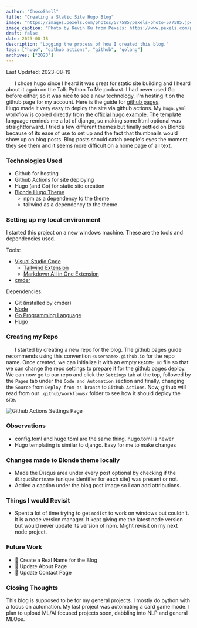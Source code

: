 ```yaml
---
author: "ChocoShell"
title: "Creating a Static Site Hugo Blog"
image: "https://images.pexels.com/photos/577585/pexels-photo-577585.jpeg"
image_caption: "Photo by Kevin Ku from Pexels: https://www.pexels.com/photo/data-codes-through-eyeglasses-577585/"
draft: false
date: 2023-08-18
description: "Logging the process of how I created this blog."
tags: ["hugo", "github actions", "github", "golang"]
archives: ["2023"]
---
```


Last Updated: 2023-08-19

&nbsp;&nbsp;&nbsp;&nbsp;&nbsp;&nbsp;I chose hugo since I heard it was great for static site building and I heard about it again on the Talk Python To Me podcast.
I had never used Go before either, so it was nice to see a new technology. I'm hosting it on the github page for my account. Here is the guide for [github pages](https://pages.github.com/).  
Hugo made it very easy to deploy the site via github actions. My `hugo.yaml` workflow is copied directly from the [official hugo example](https://gohugo.io/hosting-and-deployment/hosting-on-github/#.github/workflows/hugo.yaml). The template language reminds me a lot of django, so making some html optional was straightforward.
I tried a few different themes but finally settled on Blonde because of its ease of use to set up and the fact that thumbnails would show up on blog posts. Blog posts should catch people's eyes the moment they see them and it seems more difficult on a home page of all text.


### Technologies Used

- Github for hosting
- Github Actions for site deploying
- Hugo (and Go) for static site creation
- [Blonde Hugo Theme](https://themes.gohugo.io/themes/blonde/)
  - npm as a dependency to the theme
  - tailwind as a dependency to the theme

### Setting up my local environment

I started this project on a new windows machine. These are the tools and dependencies used.

Tools:
- [Visual Studio Code](https://code.visualstudio.com/)
  - [Tailwind Extension](https://marketplace.visualstudio.com/items?itemName=bradlc.vscode-tailwindcss)
  - [Markdown All in One Extension](https://marketplace.visualstudio.com/items?itemName=yzhang.markdown-all-in-one)
- [cmder](https://cmder.app/)

Dependencies:
- Git (installed by cmder)
- [Node](https://nodejs.org/en)
- [Go Programming Language](https://go.dev/)
- [Hugo](https://gohugo.io/)


### Creating my Repo

&nbsp;&nbsp;&nbsp;&nbsp;&nbsp;&nbsp;I started by creating a new repo for the blog.  The github pages guide recommends using this convention `<username>.github.io` for the repo name. Once created, we can initialize it with an empty `README.md` file so that we can change the repo settings to prepare it for the github pages deploy.  We can now go to our repo and click the `Settings` tab at the top, followed by the `Pages` tab under the `Code and Automation` section and finally, changing the `Source` from `Deploy from as branch` to `Github Actions`. Now, github will read from our `.github/workflows/` folder to see how it should deploy the site.

![Github Actions Settings Page](/img/github_pages.png)

### Observations

- config.toml and hugo.toml are the same thing. hugo.toml is newer
- Hugo templating is similar to django. Easy for me to make changes


### Changes made to Blonde theme locally

- Made the Disqus area under every post optional by checking if the `disqusShortname` (unique identifier for each site) was present or not.
- Added a caption under the blog post image so I can add attributions.


### Things I would Revisit

- Spent a lot of time trying to get `nodist` to work on windows but couldn't. It is a node version manager. It kept giving me the latest node version but would never update its version of npm. Might revisit on my next node project.


### Future Work
- :white_square_button: Create a Real Name for the Blog
- :white_square_button: Update About Page
- :white_square_button: Update Contact Page

### Closing Thoughts

This blog is supposed to be for my general projects. I mostly do python with a focus on automation.  My last project was automating a card game mode.  I plan to upload ML/AI focused projects soon, dabbling into NLP and general MLOps.
